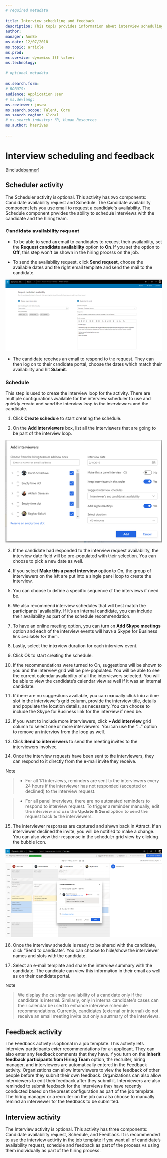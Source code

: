 ```yaml
---
# required metadata

title: Interview scheduling and feedback
description: This topic provides information about interview scheduling and feedback activities in Attract.
author: 
manager: AnnBe
ms.date: 12/07/2018
ms.topic: article
ms.prod: 
ms.service: dynamics-365-talent
ms.technology: 

# optional metadata

ms.search.form: 
# ROBOTS: 
audience: Application User
# ms.devlang: 
ms.reviewer: josaw
ms.search.scope: Talent, Core
ms.search.region: Global
# ms.search.industry: HR, Human Resources
ms.author: hasrivas

---
```



Interview scheduling and feedback
=================================
[!include[banner](../includes/banner.md)]

Scheduler activity
------------------

The Scheduler activity is optional. This activity has two components: Candidate
availability request and Schedule. The Candidate availability component lets you
use email to request a candidate's availability. The Schedule component provides
the ability to schedule interviews with the candidate and the hiring team.

### Candidate availability request

- To be able to send an email to candidates to request their availability, set
the **Request candidate availability** option to **On**. If you set the
option to **Off**, this step won't be shown in the hiring process on the
job.

- To send the availability request, click **Send request**, choose the
available dates and the right email template and send the mail to the candidate.

[![Attract recruiter view to send candidate availability request](./media/scheduler-candidate-request.png)](./media/scheduler-candidate-request.png)

- The candidate receives an email to respond to the request. They can then log
on to their candidate portal, choose the dates which match their availability
and hit **Submit**.

### Schedule

This step is used to create the interview loop for the activity. There are
multiple configurations available for the interview scheduler to use and quickly
create and send the interview loop to the interviewers and the candidate.

1.  Click **Create schedule** to start creating the schedule.

2.  On the **Add interviewers** box, list all the interviewers that are going to
    be part of the interview loop.

[![Attract recruiter view to start scheduling an interview loop](./media/schedule-start-over.png)](./media/schedule-start-over.png)

3.  If the candidate had responded to the interview request availability, the
    interview date field will be pre-populated with their selection. You can
    choose to pick a new date as well.

4.  If you select **Make this a panel interview** option to On, the group of
    interviewers on the left are put into a single panel loop to create the
    interview.

5.  You can choose to define a specific sequence of the interviews if need be.

6.  We also recommend interview schedules that will best match the participants’
    availability. If it’s an internal candidate, you can include their
    availability as part of the schedule recommendation.

7.  To have an online meeting option, you can turn on **Add Skype meetings**
    option and each of the interview events will have a Skype for Business link
    available for them.

8.  Lastly, select the interview duration for each interview event.

9.  Click Ok to start creating the schedule.

10.  If the recommendations were turned to On, suggestions will be shown to you
    and the interview grid will be pre-populated. You will be able to see the
    current calendar availability of all the interviewers selected. You will be
    able to view the candidate’s calendar view as well if it was an internal
    candidate.

11.  If there are no suggestions available, you can manually click into a time
    slot in the interviewer’s grid column, provide the interview title, details
    and populate the location details, as necessary. You can choose to include
    the Skype for Business link for the interview if need be.

12. If you want to include more interviewers, click **+ Add interview** grid
    column to select one or more interviewers. You can use the “…” option to
    remove an interview from the loop as well.

13. Click **Send to interviewers** to send the meeting invites to the interviewers
    involved.

14. Once the interview requests have been sent to the interviewers, they can
    respond to it directly from the e-mail invite they receive.

>[!NOTE]

> - For all 1:1 interviews, reminders are sent to the interviewers every 24
hours if the interviewer has not responded (accepted or declined) to the
interview request.

> - For all panel interviews, there are no automated reminders to respond to
interview request. To trigger a reminder manually, edit the interview and use
the **Update & Send** option to send the request back to the interviewers.

15.  The interviewer responses are captured and shown back in Attract. If an
    interviewer declined the invite, you will be notified to make a change. You
    can also view their response in the scheduler grid view by clicking the
    bubble icon.

[![Attract recruiter view of an interviewer's response](./media/schedule-interviewer-response.png)](./media/schedule-interviewer-response.png)

16.  Once the interview schedule is ready to be shared with the candidate, click
    “Send to candidate”. You can choose to hide/show the interviewer names and
    slots with the candidate.

17.  Select an e-mail template and share the interview summary with the
    candidate. The candidate can view this information in their email as well as
    on their candidate portal.
    
>[!NOTE]

> We display the calendar availability of a candidate only if the candidate is internal. Similarly, only in internal candidate's cases can their calendar be used to enhance interview schedule recommendations. Currently, candidates (external or internal) do not receive an email meeting invite but only a summary of the interviews.

Feedback activity
-----------------

The Feedback activity is optional in a job template. This activity lets
interview participants enter recommendations for an applicant. They can also
enter any feedback comments that they have. If you turn on the **Inherit
feedback participants from Hiring Team** option, the recruiter, hiring
manager, and interviewers are automatically entered in the Feedback activity.
Organizations can allow interviewers to view the feedback of other people before
they submit their own feedback. Organizations can also allow interviewers to
edit their feedback after they submit it. Interviewers are also reminded to
submit feedback for the interviews they have recently conducted based on the
preset configuration as part of the job template. The hiring manager or a
recruiter on the job can also choose to manually remind an interviewer for the
feedback to be submitted.

Interview activity
------------------

The Interview activity is optional. This activity has three components:
Candidate availability request, Schedule, and Feedback. It is recommended to use
the interview activity in the job template if you want all of candidate’s
availability request, schedule and feedback as part of the process vs using them
individually as part of the hiring process.
